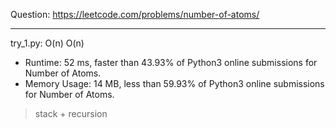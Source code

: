 Question: https://leetcode.com/problems/number-of-atoms/

---

try_1.py: O(n) O(n)

* Runtime: 52 ms, faster than 43.93% of Python3 online submissions for Number of Atoms.
* Memory Usage: 14 MB, less than 59.93% of Python3 online submissions for Number of Atoms.

> stack + recursion
